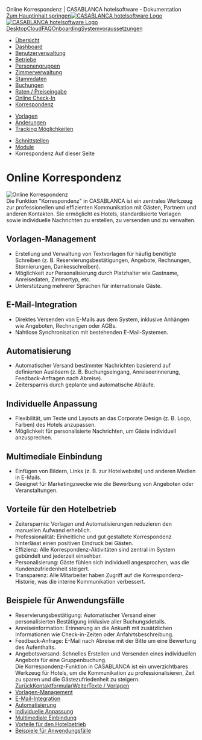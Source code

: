 Online Korrespondenz | CASABLANCA hotelsoftware - Dokumentation  
[Zum Hauptinhalt springen](https://docs.casablanca.at/cloud/online_corr/#__docusaurus_skipToContent_fallback)[![CASABLANCA hotelsoftware Logo](https://docs.casablanca.at/img/logo.png) ![CASABLANCA hotelsoftware Logo](https://docs.casablanca.at/img/Casablanca_LOGO_2022_neg.png)](https://docs.casablanca.at/) [Desktop](https://docs.casablanca.at/desktop/desktop/)[Cloud](https://docs.casablanca.at/cloud/cloud_systems/)[FAQ](https://docs.casablanca.at/faq)[Onboarding](https://docs.casablanca.at/onboarding/fiscalization)[Systemvoraussetzungen](https://docs.casablanca.at/system_requirements)  
* [Übersicht](https://docs.casablanca.at/cloud/cloud_systems/)
* [Dashboard](https://docs.casablanca.at/cloud/dashboard/)
* [Benutzerverwaltung](https://docs.casablanca.at/cloud/user_management/)
* [Betriebe](https://docs.casablanca.at/cloud/company/)
* [Personengruppen](https://docs.casablanca.at/cloud/person_groups/)
* [Zimmerverwaltung](https://docs.casablanca.at/cloud/rooms/)
* [Stammdaten](https://docs.casablanca.at/cloud/main_data/)
* [Buchungen](https://docs.casablanca.at/cloud/bookings/)
* [Raten / Preiseingabe](https://docs.casablanca.at/cloud/raten/)
* [Online Check-In](https://docs.casablanca.at/cloud/online_checkin/)
* [Korrespondenz](https://docs.casablanca.at/cloud/online_corr/)
+ [Vorlagen](https://docs.casablanca.at/cloud/online_corr/templates/)
+ [Änderungen](https://docs.casablanca.at/cloud/online_corr/correspondence/)
+ [Tracking Möglichkeiten](https://docs.casablanca.at/cloud/online_corr/tracking)
* [Schnittstellen](https://docs.casablanca.at/cloud/interfaces/)
* [Module](https://docs.casablanca.at/cloud/module/)  
* Korrespondenz
Auf dieser Seite

# Online Korrespondenz  
![Online Korrespondenz](https://docs.casablanca.at/assets/images/correspondence-38303d36f3c3efa2842c1a9fa3ab4a77.png "Online Korrespondenz")  
Die Funktion "Korrespondenz" in CASABLANCA ist ein zentrales Werkzeug zur professionellen und effizienten Kommunikation mit Gästen, Partnern und anderen Kontakten. Sie ermöglicht es Hotels, standardisierte Vorlagen sowie individuelle Nachrichten zu erstellen, zu versenden und zu verwalten.

## Vorlagen-Management[](https://docs.casablanca.at/cloud/online_corr/#vorlagen-management "Direkter Link zu Vorlagen-Management")  
* Erstellung und Verwaltung von Textvorlagen für häufig benötigte Schreiben (z. B. Reservierungsbestätigungen, Angebote, Rechnungen, Stornierungen, Dankesschreiben).
* Möglichkeit zur Personalisierung durch Platzhalter wie Gastname, Anreisedaten, Zimmertyp, etc.
* Unterstützung mehrerer Sprachen für internationale Gäste.

## E-Mail-Integration[](https://docs.casablanca.at/cloud/online_corr/#e-mail-integration "Direkter Link zu E-Mail-Integration")  
* Direktes Versenden von E-Mails aus dem System, inklusive Anhängen wie Angeboten, Rechnungen oder AGBs.
* Nahtlose Synchronisation mit bestehenden E-Mail-Systemen.

## Automatisierung[](https://docs.casablanca.at/cloud/online_corr/#automatisierung "Direkter Link zu Automatisierung")  
* Automatischer Versand bestimmter Nachrichten basierend auf definierten Auslösern (z. B. Buchungseingang, Anreiseerinnerung, Feedback-Anfragen nach Abreise).
* Zeitersparnis durch geplante und automatische Abläufe.

## Individuelle Anpassung[](https://docs.casablanca.at/cloud/online_corr/#individuelle-anpassung "Direkter Link zu Individuelle Anpassung")  
* Flexibilität, um Texte und Layouts an das Corporate Design (z. B. Logo, Farben) des Hotels anzupassen.
* Möglichkeit für personalisierte Nachrichten, um Gäste individuell anzusprechen.

## Multimediale Einbindung[](https://docs.casablanca.at/cloud/online_corr/#multimediale-einbindung "Direkter Link zu Multimediale Einbindung")  
* Einfügen von Bildern, Links (z. B. zur Hotelwebsite) und anderen Medien in E-Mails.
* Geeignet für Marketingzwecke wie die Bewerbung von Angeboten oder Veranstaltungen.

## Vorteile für den Hotelbetrieb[](https://docs.casablanca.at/cloud/online_corr/#vorteile-für-den-hotelbetrieb "Direkter Link zu Vorteile für den Hotelbetrieb")  
* Zeitersparnis: Vorlagen und Automatisierungen reduzieren den manuellen Aufwand erheblich.
* Professionalität: Einheitliche und gut gestaltete Korrespondenz hinterlässt einen positiven Eindruck bei Gästen.
* Effizienz: Alle Korrespondenz-Aktivitäten sind zentral im System gebündelt und jederzeit einsehbar.
* Personalisierung: Gäste fühlen sich individuell angesprochen, was die Kundenzufriedenheit steigert.
* Transparenz: Alle Mitarbeiter haben Zugriff auf die Korrespondenz-Historie, was die interne Kommunikation verbessert.

## Beispiele für Anwendungsfälle[](https://docs.casablanca.at/cloud/online_corr/#beispiele-für-anwendungsfälle "Direkter Link zu Beispiele für Anwendungsfälle")  
* Reservierungsbestätigung: Automatischer Versand einer personalisierten Bestätigung inklusive aller Buchungsdetails.
* Anreiseinformation: Erinnerung an die Ankunft mit zusätzlichen Informationen wie Check-in-Zeiten oder Anfahrtsbeschreibung.
* Feedback-Anfrage: E-Mail nach Abreise mit der Bitte um eine Bewertung des Aufenthalts.
* Angebotsversand: Schnelles Erstellen und Versenden eines individuellen Angebots für eine Gruppenbuchung.  
Die Korrespondenz-Funktion in CASABLANCA ist ein unverzichtbares Werkzeug für Hotels, um die Kommunikation zu professionalisieren, Zeit zu sparen und die Gästezufriedenheit zu steigern.  
[ZurückKontaktformular](https://docs.casablanca.at/cloud/online_checkin/contact_form)[WeiterTexte / Vorlagen](https://docs.casablanca.at/cloud/online_corr/templates/)  
* [Vorlagen-Management](https://docs.casablanca.at/cloud/online_corr/#vorlagen-management)
* [E-Mail-Integration](https://docs.casablanca.at/cloud/online_corr/#e-mail-integration)
* [Automatisierung](https://docs.casablanca.at/cloud/online_corr/#automatisierung)
* [Individuelle Anpassung](https://docs.casablanca.at/cloud/online_corr/#individuelle-anpassung)
* [Multimediale Einbindung](https://docs.casablanca.at/cloud/online_corr/#multimediale-einbindung)
* [Vorteile für den Hotelbetrieb](https://docs.casablanca.at/cloud/online_corr/#vorteile-für-den-hotelbetrieb)
* [Beispiele für Anwendungsfälle](https://docs.casablanca.at/cloud/online_corr/#beispiele-für-anwendungsfälle)